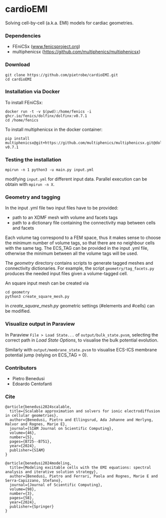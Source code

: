# cardioEMI
Solving cell-by-cell (a.k.a. EMI) models for cardiac geometries.

### Dependencies

* FEniCSx (www.fenicsproject.org)
* multiphenicsx (https://github.com/multiphenics/multiphenicsx)


### Download

```
git clone https://github.com/pietrobe/cardioEMI.git
cd cardioEMI
```

### Installation via Docker

To install FEniCSx:

```
docker run -t -v $(pwd):/home/fenics -i ghcr.io/fenics/dolfinx/dolfinx:v0.7.1
cd /home/fenics
```

To install multiphenicsx in the docker container:

```
pip install multiphenicsx@git+https://github.com/multiphenics/multiphenicsx.git@dolfinx-v0.7.1
```

### Testing the installation

```
mpirun -n 1 python3 -u main.py input.yml
```
modifying `input.yml` for different input data. Parallel execution can be obtain with `mpirun -n X`.

### Geometry and tagging
In the input .yml file two input files have to be provided:
- path to an XDMF mesh with volume and facets tags 
- path to a dictionary file containing the connectivity map between cells and facets

Each volume tag correspond to a FEM space, thus it makes sense to choose the minimum number of volume tags, so that there are no neighbour cells with the same tag. The ECS_TAG can be provided in the input .yml file, otherwise the minimum between all the volume tags will be used. 

The *geometry* directory contains scripts to generate tagged meshes and connectivity dictionaries. For example, the script `geometry/tag_facets.py` produces the needed input files given a volume-tagged cell.

An square input mesh can be created via

```
cd geometry
python3 create_square_mesh.py
```
in *create_square_mesh.py* geometric settings (#elements and #cells) can be modified.

###  Visualize output in Paraview
In Paraview `File > Load State...` of `output/bulk_state.pvsm`, selecting the correct path in *Load State Options*, to visualise the bulk potential evolution.

Similarly with `output/membrane_state.pvsm` to visualise ECS-ICS membrane potential jump (relying on ECS_TAG = 0).

### Contributors

* Pietro Benedusi
* Edoardo Centofanti

### Cite
```
@article{benedusi2024scalable,
  title={Scalable approximation and solvers for ionic electrodiffusion in cellular geometries},
  author={Benedusi, Pietro and Ellingsrud, Ada Johanne and Herlyng, Halvor and Rognes, Marie E},
  journal={SIAM Journal on Scientific Computing},
  volume={46},
  number={5},
  pages={B725--B751},
  year={2024},
  publisher={SIAM}
}

@article{benedusi2024modeling,
  title={Modeling excitable cells with the EMI equations: spectral analysis and iterative solution strategy},
  author={Benedusi, Pietro and Ferrari, Paola and Rognes, Marie E and Serra-Capizzano, Stefano},
  journal={Journal of Scientific Computing},
  volume={98},
  number={3},
  pages={58},
  year={2024},
  publisher={Springer}
}
```


